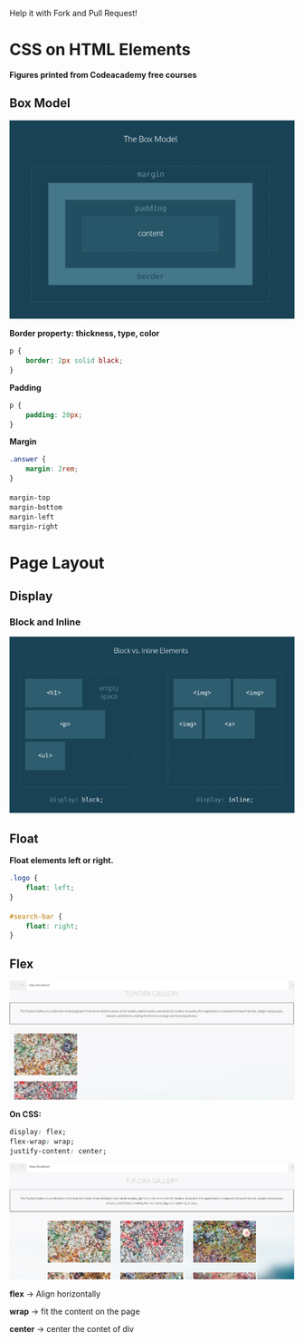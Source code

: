 Help it with Fork and Pull Request!

# CSS on HTML Elements

__Figures printed from Codeacademy free courses__

## Box Model
![alt text](https://github.com/devwdougherty/personal-developer-wiki/blob/master/Programming%20Languages/CSS/css-flow-01.png)

**Border property: thickness, type, color**
```css
p {
	border: 2px solid black;
}
```

**Padding**
```css
p {
	padding: 20px;
} 
```

**Margin**
```css
.answer {
	margin: 2rem;
}

margin-top
margin-bottom
margin-left
margin-right
```

# Page Layout

## Display

### Block and Inline
![alt text](https://github.com/devwdougherty/personal-developer-wiki/blob/master/Programming%20Languages/CSS/css-flow-02.png)

## Float

**Float elements left or right.**

```css
.logo {
	float: left;
}

#search-bar {
	float: right;
}
```

## Flex
![alt text](https://github.com/devwdougherty/personal-developer-wiki/blob/master/Programming%20Languages/CSS/css-flow-03.png)

__On CSS:__
```css
display: flex;
flex-wrap: wrap;
justify-content: center;
```

![alt text](https://github.com/devwdougherty/personal-developer-wiki/blob/master/Programming%20Languages/CSS/css-flow-04.png)

**flex** -> Align horizontally

**wrap** -> fit the content on the page

**center** -> center the contet of div
